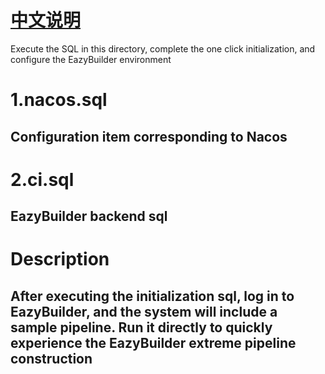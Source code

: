 # [中文说明](./README_CN.md)
Execute the SQL in this directory, complete the one click initialization, and configure the EazyBuilder environment
# 1.nacos.sql
## Configuration item corresponding to Nacos
# 2.ci.sql
## EazyBuilder backend sql
# Description
## After executing the initialization sql, log in to EazyBuilder, and the system will include a sample pipeline. Run it directly to quickly experience the EazyBuilder extreme pipeline construction
